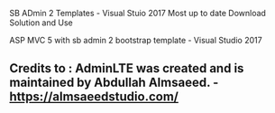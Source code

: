 SB ADmin 2 Templates - Visual Stuio 2017
Most up to date
Download Solution and Use


ASP MVC 5 with sb admin 2 bootstrap template - Visual Studio 2017

## Credits to : AdminLTE was created and is maintained by Abdullah Almsaeed. - https://almsaeedstudio.com/
